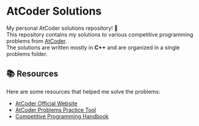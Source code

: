 # AtCoder Solutions
My personal AtCoder solutions repository! 🚀<br>
This repository contains my solutions to various competitive programming problems from [AtCoder](https://atcoder.jp/).<br>
The solutions are written mostly in **C++** and are organized in a single problems folder.

## 📚 Resources

Here are some resources that helped me solve the problems:
- [AtCoder Official Website](https://atcoder.jp/)
- [AtCoder Problems Practice Tool](https://kenkoooo.com/atcoder/#/table/)
- [Competitive Programming Handbook](https://cses.fi/book/)
